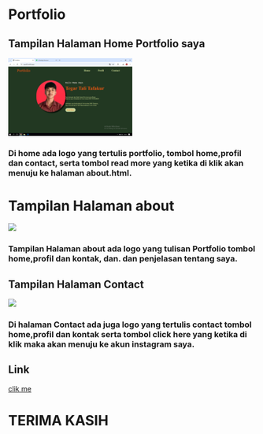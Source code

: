 # Portfolio

## Tampilan Halaman Home Portfolio saya

<img src="https://github.com/tafakkurtegar1-tech/tegar/blob/main/assets/Screenshot%20(57).png" style="width:50%" />

### Di home ada logo yang tertulis portfolio, tombol home,profil dan contact, serta tombol read more yang ketika di klik akan menuju ke halaman about.html.

<h1>Tampilan Halaman about </h1>

<img src="assets/screenshot(58).png" style="width:50%"  />

### Tampilan Halaman about ada logo yang tulisan Portfolio tombol home,profil dan kontak, dan. dan penjelasan tentang saya.
 
## Tampilan Halaman Contact

<img src="assets/screenshot(59).png" style="width:50%" />

### Di halaman Contact ada juga logo yang tertulis contact tombol home,profil dan kontak serta tombol click here yang ketika di klik maka akan menuju ke akun instagram saya.

 ## Link
[clik me](https://tegar-lvuk.vercel.app/)

# TERIMA KASIH

















